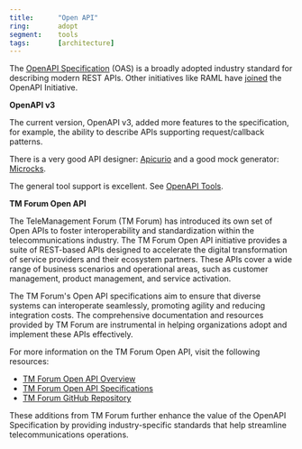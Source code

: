 ```yaml
---
title:      "Open API"
ring:       adopt
segment:    tools
tags:       [architecture]
---
```


The [OpenAPI Specification](https://www.openapis.org/) (OAS) is a broadly adopted industry standard for describing modern REST APIs. Other initiatives like RAML have [joined](https://blogs.mulesoft.com/dev/api-dev/open-api-raml-better-together/) the OpenAPI Initiative.

**OpenAPI v3**

The current version, OpenAPI v3, added more features to the specification, for example, the ability to describe APIs supporting request/callback patterns.

There is a very good API designer: [Apicurio](https://www.apicur.io/) and a good mock generator: [Microcks](http://microcks.github.io/).

The general tool support is excellent. See [OpenAPI Tools](https://openapi.tools/).

**TM Forum Open API**

The TeleManagement Forum (TM Forum) has introduced its own set of Open APIs to foster interoperability and standardization within the telecommunications industry. The TM Forum Open API initiative provides a suite of REST-based APIs designed to accelerate the digital transformation of service providers and their ecosystem partners. These APIs cover a wide range of business scenarios and operational areas, such as customer management, product management, and service activation.

The TM Forum's Open API specifications aim to ensure that diverse systems can interoperate seamlessly, promoting agility and reducing integration costs. The comprehensive documentation and resources provided by TM Forum are instrumental in helping organizations adopt and implement these APIs effectively.

For more information on the TM Forum Open API, visit the following resources:
- [TM Forum Open API Overview](https://www.tmforum.org/open-apis/)
- [TM Forum Open API Specifications](https://projects.tmforum.org/wiki/display/API/Open+API+Table)
- [TM Forum GitHub Repository](https://github.com/tmforum-apis)

These additions from TM Forum further enhance the value of the OpenAPI Specification by providing industry-specific standards that help streamline telecommunications operations.
